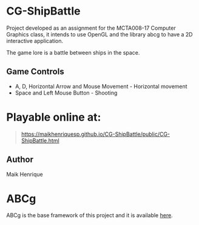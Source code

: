 # CG-ShipBattle
Project developed as an assignment for the MCTA008-17 Computer Graphics class, it intends to use OpenGL and the library abcg to have a 2D interactive application.

<p>The game lore is a battle between ships in the space.</p>

## Game Controls
 - A, D, Horizontal Arrow and Mouse Movement - Horizontal movement
 - Space and Left Mouse Button - Shooting

# Playable online at:
> https://maikhenriquesp.github.io/CG-ShipBattle/public/CG-ShipBattle.html

## Author
<p>Maik Henrique</p>


# ABCg
ABCg is the base framework of this project and it is available [here](https://github.com/hbatagelo/abcg).
